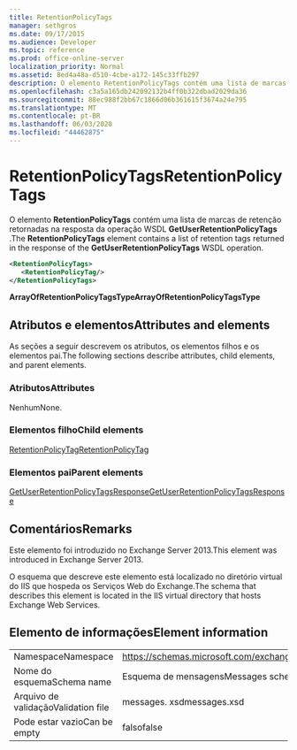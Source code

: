 ```yaml
---
title: RetentionPolicyTags
manager: sethgros
ms.date: 09/17/2015
ms.audience: Developer
ms.topic: reference
ms.prod: office-online-server
localization_priority: Normal
ms.assetid: 8ed4a48a-d510-4cbe-a172-145c33ffb297
description: O elemento RetentionPolicyTags contém uma lista de marcas de retenção retornadas na resposta da operação WSDL GetUserRetentionPolicyTags.
ms.openlocfilehash: c3a5a165db242092132b4ff0b322dbad2029da36
ms.sourcegitcommit: 88ec988f2bb67c1866d06b361615f3674a24e795
ms.translationtype: MT
ms.contentlocale: pt-BR
ms.lasthandoff: 06/03/2020
ms.locfileid: "44462875"
---
```

# <a name="retentionpolicytags"></a><span data-ttu-id="71170-103">RetentionPolicyTags</span><span class="sxs-lookup"><span data-stu-id="71170-103">RetentionPolicyTags</span></span>

<span data-ttu-id="71170-104">O elemento **RetentionPolicyTags** contém uma lista de marcas de retenção retornadas na resposta da operação WSDL **GetUserRetentionPolicyTags** .</span><span class="sxs-lookup"><span data-stu-id="71170-104">The **RetentionPolicyTags** element contains a list of retention tags returned in the response of the **GetUserRetentionPolicyTags** WSDL operation.</span></span> 
  
```XML
<RetentionPolicyTags>
   <RetentionPolicyTag/>
</RetentionPolicyTags>
```

 <span data-ttu-id="71170-105">**ArrayOfRetentionPolicyTagsType**</span><span class="sxs-lookup"><span data-stu-id="71170-105">**ArrayOfRetentionPolicyTagsType**</span></span>
## <a name="attributes-and-elements"></a><span data-ttu-id="71170-106">Atributos e elementos</span><span class="sxs-lookup"><span data-stu-id="71170-106">Attributes and elements</span></span>

<span data-ttu-id="71170-107">As seções a seguir descrevem os atributos, os elementos filhos e os elementos pai.</span><span class="sxs-lookup"><span data-stu-id="71170-107">The following sections describe attributes, child elements, and parent elements.</span></span>
  
### <a name="attributes"></a><span data-ttu-id="71170-108">Atributos</span><span class="sxs-lookup"><span data-stu-id="71170-108">Attributes</span></span>

<span data-ttu-id="71170-109">Nenhum</span><span class="sxs-lookup"><span data-stu-id="71170-109">None.</span></span>
  
### <a name="child-elements"></a><span data-ttu-id="71170-110">Elementos filho</span><span class="sxs-lookup"><span data-stu-id="71170-110">Child elements</span></span>

[<span data-ttu-id="71170-111">RetentionPolicyTag</span><span class="sxs-lookup"><span data-stu-id="71170-111">RetentionPolicyTag</span></span>](retentionpolicytag.md)
  
### <a name="parent-elements"></a><span data-ttu-id="71170-112">Elementos pai</span><span class="sxs-lookup"><span data-stu-id="71170-112">Parent elements</span></span>

[<span data-ttu-id="71170-113">GetUserRetentionPolicyTagsResponse</span><span class="sxs-lookup"><span data-stu-id="71170-113">GetUserRetentionPolicyTagsResponse</span></span>](getuserretentionpolicytagsresponse.md)
  
## <a name="remarks"></a><span data-ttu-id="71170-114">Comentários</span><span class="sxs-lookup"><span data-stu-id="71170-114">Remarks</span></span>

<span data-ttu-id="71170-115">Este elemento foi introduzido no Exchange Server 2013.</span><span class="sxs-lookup"><span data-stu-id="71170-115">This element was introduced in Exchange Server 2013.</span></span>
  
<span data-ttu-id="71170-116">O esquema que descreve este elemento está localizado no diretório virtual do IIS que hospeda os Serviços Web do Exchange.</span><span class="sxs-lookup"><span data-stu-id="71170-116">The schema that describes this element is located in the IIS virtual directory that hosts Exchange Web Services.</span></span>
  
## <a name="element-information"></a><span data-ttu-id="71170-117">Elemento de informações</span><span class="sxs-lookup"><span data-stu-id="71170-117">Element information</span></span>

|||
|:-----|:-----|
|<span data-ttu-id="71170-118">Namespace</span><span class="sxs-lookup"><span data-stu-id="71170-118">Namespace</span></span>  <br/> |https://schemas.microsoft.com/exchange/services/2006/messages  <br/> |
|<span data-ttu-id="71170-119">Nome do esquema</span><span class="sxs-lookup"><span data-stu-id="71170-119">Schema name</span></span>  <br/> |<span data-ttu-id="71170-120">Esquema de mensagens</span><span class="sxs-lookup"><span data-stu-id="71170-120">Messages schema</span></span>  <br/> |
|<span data-ttu-id="71170-121">Arquivo de validação</span><span class="sxs-lookup"><span data-stu-id="71170-121">Validation file</span></span>  <br/> |<span data-ttu-id="71170-122">messages. xsd</span><span class="sxs-lookup"><span data-stu-id="71170-122">messages.xsd</span></span>  <br/> |
|<span data-ttu-id="71170-123">Pode estar vazio</span><span class="sxs-lookup"><span data-stu-id="71170-123">Can be empty</span></span>  <br/> |<span data-ttu-id="71170-124">falso</span><span class="sxs-lookup"><span data-stu-id="71170-124">false</span></span>  <br/> |
   

